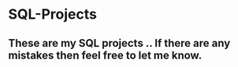 # SQL-Projects

## These are my SQL projects .. If there are any mistakes then feel free to let me know.
